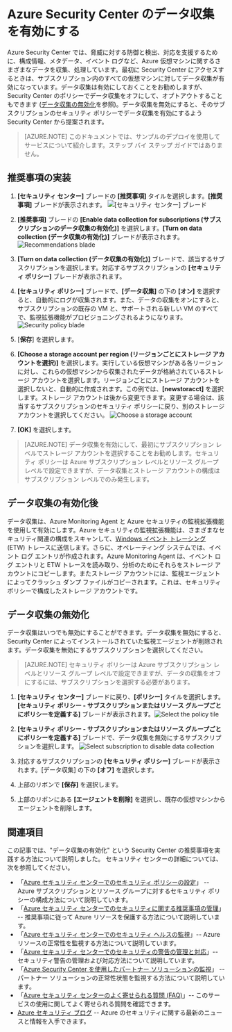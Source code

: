<properties
   pageTitle="Azure Security Center のデータ収集を有効にする | Microsoft Azure"
   description=" Azure Security Center のデータ収集を有効にする方法について説明します。"
   services="security-center"
   documentationCenter="na"
   authors="TerryLanfear"
   manager="MBaldwin"
   editor=""/>

<tags
   ms.service="security-center"
   ms.devlang="na"
   ms.topic="article"
   ms.tgt_pltfrm="na"
   ms.workload="na"
   ms.date="07/21/2016"
   ms.author="terrylan"/>

# Azure Security Center のデータ収集を有効にする

Azure Security Center では、脅威に対する防御と検出、対応を支援するために、構成情報、メタデータ、イベント ログなど、Azure 仮想マシンに関するさまざまなデータを収集、処理しています。最初に Security Center にアクセスするときは、サブスクリプション内のすべての仮想マシンに対してデータ収集が有効になっています。データ収集は有効にしておくことをお勧めしますが、Security Center のポリシーでデータ収集をオフにして、オプトアウトすることもできます ([データ収集の無効化](#disabling-data-collection)を参照)。データ収集を無効にすると、そのサブスクリプションのセキュリティ ポリシーでデータ収集を有効にするよう Security Center から提案されます。

> [AZURE.NOTE] このドキュメントでは、サンプルのデプロイを使用してサービスについて紹介します。ステップ バイ ステップ ガイドではありません。

## 推奨事項の実装

1. **[セキュリティ センター]** ブレードの **[推奨事項]** タイルを選択します。**[推奨事項]** ブレードが表示されます。 ![[セキュリティ センター] ブレード][1]

2. **[推奨事項]** ブレードの **[Enable data collection for subscriptions (サブスクリプションのデータ収集の有効化)]** を選択します。**[Turn on data collection (データ収集の有効化)]** ブレードが表示されます。 ![Recommendations blade][2]

3. **[Turn on data collection (データ収集の有効化)]** ブレードで、該当するサブスクリプションを選択します。対応するサブスクリプションの **[セキュリティ ポリシー]** ブレードが表示されます。

4. **[セキュリティ ポリシー]** ブレードで、**[データ収集]** の下の **[オン]** を選択すると、自動的にログが収集されます。また、データの収集をオンにすると、サブスクリプションの既存の VM と、サポートされる新しい VM のすべてで、監視拡張機能がプロビジョニングされるようになります。 ![Security policy blade][3]

5.	[**保存**] を選択します。

6.	**[Choose a storage account per region (リージョンごとにストレージ アカウントを選択)]** を選択します。実行している仮想マシンがある各リージョンに対し、これらの仮想マシンから収集されたデータが格納されているストレージ アカウントを選択します。リージョンごとにストレージ アカウントを選択しないと、自動的に作成されます。この例では、**[newstoracct]** を選択します。ストレージ アカウントは後から変更できます。変更する場合は、該当するサブスクリプションのセキュリティ ポリシーに戻り、別のストレージ アカウントを選択してください。 ![Choose a storage account][4]

7.	**[OK]** を選択します。

> [AZURE.NOTE] データ収集を有効にして、最初にサブスクリプション レベルでストレージ アカウントを選択することをお勧めします。セキュリティ ポリシーは Azure サブスクリプション レベルとリソース グループ レベルで設定できますが、データ収集とストレージ アカウントの構成はサブスクリプション レベルでのみ発生します。

## データ収集の有効化後

データ収集は、Azure Monitoring Agent と Azure セキュリティの監視拡張機能を使用して有効にします。Azure セキュリティの監視拡張機能は、さまざまなセキュリティ関連の構成をスキャンして、[Windows イベント トレーシング](https://msdn.microsoft.com/library/windows/desktop/bb968803.aspx) (ETW) トレースに送信します。さらに、オペレーティング システムでは、イベント ログ エントリが作成されます。Azure Monitoring Agent は、イベント ログ エントリと ETW トレースを読み取り、分析のためにそれらをストレージ アカウントにコピーします。またストレージ アカウントには、監視エージェントによってクラッシュ ダンプ ファイルがコピーされます。これは、セキュリティ ポリシーで構成したストレージ アカウントです。

## データ収集の無効化

データ収集はいつでも無効にすることができます。データ収集を無効にすると、Security Center によってインストールされていた監視エージェントが削除されます。データ収集を無効にするサブスクリプションを選択してください。

> [AZURE.NOTE] セキュリティ ポリシーは Azure サブスクリプション レベルとリソース グループ レベルで設定できますが、データの収集をオフにするには、サブスクリプションを選択する必要があります。

1.	**[セキュリティ センター]** ブレードに戻り、**[ポリシー]** タイルを選択します。**[セキュリティ ポリシー - サブスクリプションまたはリソース グループごとにポリシーを定義する]** ブレードが表示されます。![Select the policy tile][5]

2.	**[セキュリティ ポリシー - サブスクリプションまたはリソース グループごとにポリシーを定義する]** ブレードで、データ収集を無効にするサブスクリプションを選択します。 ![Select subscription to disable data collection][6]

3.	対応するサブスクリプションの **[セキュリティ ポリシー]** ブレードが表示されます。[データ収集] の下の **[オフ]** を選択します。

4.	上部のリボンで **[保存]** を選択します。

5.	上部のリボンにある **[エージェントを削除]** を選択し、既存の仮想マシンからエージェントを削除します。

## 関連項目

この記事では、"データ収集の有効化" という Security Center の推奨事項を実践する方法について説明しました。 セキュリティ センターの詳細については、次を参照してください。

- 「[Azure セキュリティ センターでのセキュリティ ポリシーの設定](security-center-policies.md)」 -- Azure サブスクリプションとリソース グループに対するセキュリティ ポリシーの構成方法について説明しています。
- 「[Azure セキュリティ センターでのセキュリティに関する推奨事項の管理](security-center-recommendations.md)」 -- 推奨事項に従って Azure リソースを保護する方法について説明しています。
- 「[Azure セキュリティ センターでのセキュリティ ヘルスの監視](security-center-monitoring.md)」-- Azure リソースの正常性を監視する方法について説明しています。
- 「[Azure セキュリティ センターでのセキュリティの警告の管理と対応](security-center-managing-and-responding-alerts.md)」-- セキュリティ警告の管理および対応方法について説明しています。
- 「[Azure Security Center を使用したパートナー ソリューションの監視](security-center-partner-solutions.md)」 -- パートナー ソリューションの正常性状態を監視する方法について説明しています。
- 「[Azure セキュリティ センターのよく寄せられる質問 (FAQ)](security-center-faq.md)」-- このサービスの使用に関してよく寄せられる質問を確認できます。
- [Azure セキュリティ ブログ](http://blogs.msdn.com/b/azuresecurity/) -- Azure のセキュリティに関する最新のニュースと情報を入手できます。

<!--Image references-->
[1]: ./media/security-center-enable-data-collection/security-center-blade.png
[2]: ./media/security-center-enable-data-collection/recommendations.png
[3]: ./media/security-center-enable-data-collection/data-collection.png
[4]: ./media/security-center-enable-data-collection/storage-account.png
[5]: ./media/security-center-enable-data-collection/policy.png
[6]: ./media/security-center-enable-data-collection/disable-data-collection.png

<!---HONumber=AcomDC_0727_2016-->